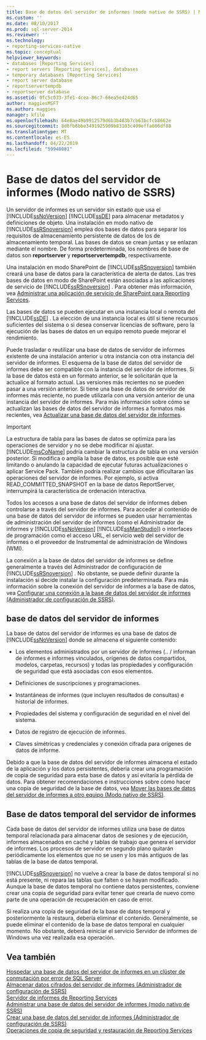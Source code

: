 ```yaml
---
title: Base de datos del servidor de informes (modo nativo de SSRS) | Microsoft Docs
ms.custom: ''
ms.date: 08/10/2017
ms.prod: sql-server-2014
ms.reviewer: ''
ms.technology:
- reporting-services-native
ms.topic: conceptual
helpviewer_keywords:
- databases [Reporting Services]
- report servers [Reporting Services], databases
- temporary databases [Reporting Services]
- report server database
- reportservertempdb
- reportserver database
ms.assetid: 0fc5c033-3fe1-4cea-86c7-66ea5e424d65
author: maggiesMSFT
ms.author: maggies
manager: kfile
ms.openlocfilehash: 64e8ae49b9912579d6b3b483b7cb63bcfcb8662e
ms.sourcegitcommit: 8d6fb6bbe3491925909b83103c409effa006df88
ms.translationtype: MT
ms.contentlocale: es-ES
ms.lasthandoff: 04/22/2019
ms.locfileid: "59940081"
---
```

# <a name="report-server-database-ssrs-native-mode"></a>Base de datos del servidor de informes (Modo nativo de SSRS)
  Un servidor de informes es un servidor sin estado que usa el [!INCLUDE[ssNoVersion](../../includes/ssnoversion-md.md)] [!INCLUDE[ssDE](../../includes/ssde-md.md)] para almacenar metadatos y definiciones de objeto. Una instalación en modo nativo de [!INCLUDE[ssRSnoversion](../../includes/ssrsnoversion-md.md)] emplea dos bases de datos para separar los requisitos de almacenamiento persistente de datos de los de almacenamiento temporal. Las bases de datos se crean juntas y se enlazan mediante el nombre. De forma predeterminada, los nombres de base de datos son **reportserver** y **reportservertempdb**, respectivamente.  
  
 Una instalación en modo SharePoint de [!INCLUDE[ssRSnoversion](../../includes/ssrsnoversion-md.md)] también creará una base de datos para la característica de alerta de datos. Las tres bases de datos en modo de SharePoint están asociadas a las aplicaciones de servicio de [!INCLUDE[ssRSnoversion](../../includes/ssrsnoversion-md.md)] . Para obtener más información, vea [Administrar una aplicación de servicio de SharePoint para Reporting Services](../manage-a-reporting-services-sharepoint-service-application.md).  
  
 Las bases de datos se pueden ejecutar en una instancia local o remota del [!INCLUDE[ssDE](../../includes/ssde-md.md)] . La elección de una instancia local es útil si tiene recursos suficientes del sistema o si desea conservar licencias de software, pero la ejecución de las bases de datos en un equipo remoto puede mejorar el rendimiento.  
  
 Puede trasladar o reutilizar una base de datos de servidor de informes existente de una instalación anterior u otra instancia con otra instancia del servidor de informes. El esquema de la base de datos del servidor de informes debe ser compatible con la instancia del servidor de informes. Si la base de datos está en un formato anterior, se le solicitarán que la actualice al formato actual. Las versiones más recientes no se pueden pasar a una versión anterior. Si tiene una base de datos de servidor de informes más reciente, no puede utilizarla con una versión anterior de una instancia del servidor de informes. Para más información sobre cómo se actualizan las bases de datos del servidor de informes a formatos más recientes, vea [Actualizar una base de datos del servidor de informes](../install-windows/upgrade-a-report-server-database.md).  
  
> [!IMPORTANT]  
>  La estructura de tabla para las bases de datos se optimiza para las operaciones de servidor y no se debe modificar ni ajustar. [!INCLUDE[msCoName](../../includes/msconame-md.md)] podría cambiar la estructura de tabla en una versión posterior. Si modifica o amplía la base de datos, es posible que esté limitando o anulando la capacidad de ejecutar futuras actualizaciones o aplicar Service Pack. También podría realizar cambios que dificultaran las operaciones del servidor de informes. Por ejemplo, si activa READ_COMMITTED_SNAPSHOT en la base de datos ReportServer, interrumpirá la característica de ordenación interactiva.  
  
 Todos los accesos a una base de datos del servidor de informes deben controlarse a través del servidor de informes. Para acceder al contenido de una base de datos del servidor de informes se pueden usar herramientas de administración del servidor de informes (como el Administrador de informes y [!INCLUDE[ssNoVersion](../../includes/ssnoversion-md.md)] [!INCLUDE[ssManStudio](../../includes/ssmanstudio-md.md)]) o interfaces de programación como el acceso URL, el servicio web del servidor de informes o el proveedor de Instrumental de administración de Windows (WMI).  
  
 La conexión a la base de datos del servidor de informes se define generalmente a través del Administrador de configuración de [!INCLUDE[ssRSnoversion](../../includes/ssrsnoversion-md.md)] . No obstante, se puede definir durante la instalación si decide instalar la configuración predeterminada. Para más información sobre la conexión del servidor de informes a la base de datos, vea [Configurar una conexión a la base de datos del servidor de informes &#40;Administrador de configuración de SSRS&#41;](../../sql-server/install/configure-a-report-server-database-connection-ssrs-configuration-manager.md).  
  
## <a name="report-server-database"></a>base de datos del servidor de informes  
 La base de datos del servidor de informes es una base de datos de [!INCLUDE[ssNoVersion](../../includes/ssnoversion-md.md)] donde se almacena el siguiente contenido:  
  
-   Los elementos administrados por un servidor de informes (.. / informan de informes e informes vinculados, orígenes de datos compartidos, modelos, carpetas, recursos) y todas las propiedades y configuración de seguridad que está asociadas con esos elementos.  
  
-   Definiciones de suscripciones y programaciones.  
  
-   Instantáneas de informes (que incluyen resultados de consultas) e historial de informes.  
  
-   Propiedades del sistema y configuración de seguridad en el nivel del sistema.  
  
-   Datos de registro de ejecución de informes.  
  
-   Claves simétricas y credenciales y conexión cifrada para orígenes de datos de informe.  
  
 Debido a que la base de datos del servidor de informes almacena el estado de la aplicación y los datos persistentes, debería crear una programación de copia de seguridad para esta base de datos y así evitaría la pérdida de datos. Para obtener recomendaciones e instrucciones sobre cómo hacer una copia de seguridad de la base de datos, vea [Mover las bases de datos del servidor de informes a otro equipo &#40;Modo nativo de SSRS&#41;](moving-the-report-server-databases-to-another-computer-ssrs-native-mode.md).  
  
## <a name="report-server-temporary-database"></a>Base de datos temporal del servidor de informes  
 Cada base de datos del servidor de informes utiliza una base de datos temporal relacionada para almacenar datos de sesiones y de ejecución, informes almacenados en caché y tablas de trabajo que genera el servidor de informes. Los procesos de servidor en segundo plano quitarán periódicamente los elementos que no se usen y los más antiguos de las tablas de la base de datos temporal.  
  
 [!INCLUDE[ssRSnoversion](../../includes/ssrsnoversion-md.md)] no vuelve a crear la base de datos temporal si no está presente, ni repara las tablas que falten o se hayan modificado. Aunque la base de datos temporal no contiene datos persistentes, conviene crear una copia de seguridad para evitar tener que crearla de nuevo como parte de una operación de recuperación en caso de error.  
  
 Si realiza una copia de seguridad de la base de datos temporal y posteriormente la restaura, debería eliminar el contenido. Generalmente, se puede eliminar el contenido de la base de datos temporal en cualquier momento. No obstante, deberá reiniciar el servicio Servidor de informes de Windows una vez realizada esa operación.  
  
## <a name="see-also"></a>Vea también  
 [Hospedar una base de datos del servidor de informes en un clúster de conmutación por error de SQL Server](../install-windows/host-a-report-server-database-in-a-sql-server-failover-cluster.md)   
 [Almacenar datos cifrados del servidor de informes &#40;Administrador de configuración de SSRS&#41;](../install-windows/ssrs-encryption-keys-store-encrypted-report-server-data.md)   
 [Servidor de informes de Reporting Services](../reporting-services-report-server.md)   
 [Administrar una base de datos del servidor de informes &#40;modo nativo de SSRS&#41;](report-server-database-ssrs-native-mode.md)   
 [Crear una base de datos del servidor de informes &#40;Administrador de configuración de SSRS&#41;](../../sql-server/install/create-a-report-server-database-ssrs-configuration-manager.md)   
 [Operaciones de copia de seguridad y restauración de Reporting Services](../install-windows/backup-and-restore-operations-for-reporting-services.md)  
  
  
